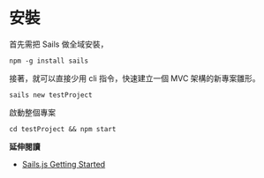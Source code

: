 # 安裝

首先需把 Sails 做全域安裝，

`npm -g install sails`

接著，就可以直接少用 cli 指令，快速建立一個 MVC 架構的新專案雛形。

`sails new testProject`

啟動整個專案

`cd testProject && npm start`


**延伸閱讀**

* [Sails.js Getting Started](http://sailsjs.com/get-started)
